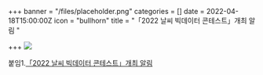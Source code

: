 +++
banner = "/files/placeholder.png"
categories = []
date = 2022-04-18T15:00:00Z
icon = "bullhorn"
title = "「2022 날씨 빅데이터 콘테스트」개최 알림 "

+++
![](/files/_2022.png)

붙임1.[「2022 날씨 빅데이터 콘테스트」개최 알림](/files/2022.zip)

